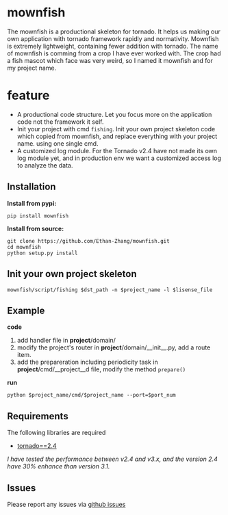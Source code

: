 mownfish
==========

The mownfish is a productional skeleton for tornado. It helps us making our own
application with tornado framework rapidly and normativity. Mownfish is
extremely lightweight, containing fewer addition with tornado.
The name of mownfish is comming from a crop I have ever worked with. The
crop had a fish mascot which face was very weird, so I named it mownfish and
for my project name.

feature
==========

* A productional code structure. Let you focus more on the application code
  not the framework it self.
* Init your project with cmd `fishing`. Init your own project skeleton code which copied from mownfish, and replace everything with your project name. using one single cmd.
* A customized log module. For the Tornado v2.4 have not made its own log module yet, and in production env we want a customized access log to analyze the data.

Installation
------------
**Install from pypi:**

    pip install mownfish

**Install from source:**

    git clone https://github.com/Ethan-Zhang/mownfish.git
    cd mownfish
    python setup.py install

Init your own project skeleton
------------
    mownfish/script/fishing $dst_path -n $project_name -l $lisense_file

Example
------------

**code**

1. add handler file in __project__/domain/
2. modify the project's router in  __project__/domain/\_\_init\_\_.py, add a route item.
3. add the prepareration including periodicity task in __project__/cmd/__project__d file, modify the method `prepare()`

**run**

    python $project_name/cmd/$project_name --port=$port_num

Requirements
------------
The following libraries are required

* [tornado==2.4](http://github.com/facebook/tornado)

*I have tested the performance between v2.4 and v3.x, and the version 2.4 have 30% enhance than version 3.1.*

Issues
------

Please report any issues via [github issues](https://github.com/Ethan-Zhang/mownfish/issues)
